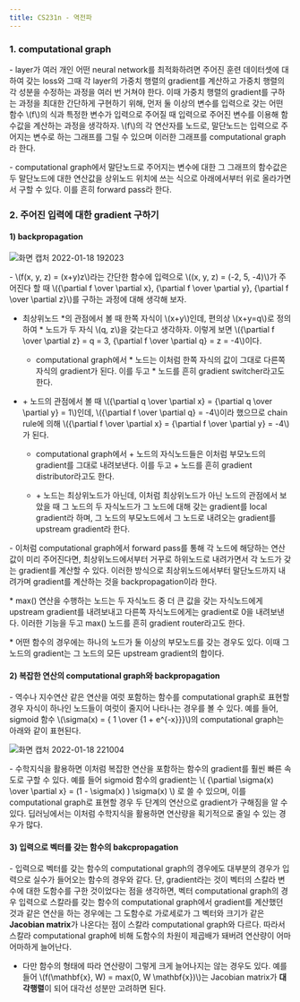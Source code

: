 ```yaml
---
title: CS231n - 역전파
---
```


### 1. computational graph

\- layer가 여러 개인 어떤 neural network를 최적화하려면 주어진 훈련 데이터셋에 대하여 갖는 loss와 그때 각 layer의 가중치 행렬의 gradient를 계산하고 가중치 행렬의 각 성분을 수정하는 과정을 여러 번 거쳐야 한다. 이때 가중치 행렬의 gradient를 구하는 과정을 최대한 간단하게 구현하기 위해, 먼저 둘 이상의 변수를 입력으로 갖는 어떤 함수 \\(f\\)의 식과 특정한 변수가 입력으로 주어질 때 입력으로 주어진 변수를 이용해 함수값을 계산하는 과정을 생각하자. \\(f\\)의 각 연산자를 노드로, 말단노드는 입력으로 주어지는 변수로 하는 그래프를 그릴 수 있으며 이러한 그래프를 computational graph라 한다.

\- computational graph에서 말단노드로 주어지는 변수에 대한 그 그래프의 함수값은 두 말단노드에 대한 연산값을 상위노드 위치에 쓰는 식으로 아래에서부터 위로 올라가면서 구할 수 있다. 이를 흔히 forward pass라 한다.


### 2. 주어진 입력에 대한 gradient 구하기 

#### 1) backpropagation


![화면 캡처 2022-01-18 192023](https://user-images.githubusercontent.com/69514453/149918638-fb1d9245-c023-41a6-a721-fdbdf9a11143.png)

\- \\(f(x, y, z) = (x+y)z\\)라는 간단한 함수에 입력으로 \\((x, y, z) = (-2, 5, -4)\\)가 주어진다 할 때 \\({\partial f \over \partial x}, {\partial f \over \partial y}, {\partial f \over \partial z}\\)를 구하는 과정에 대해 생각해 보자. 

- 최상위노드 \*의 관점에서 볼 때 한쪽 자식이 \\(x+y\\)인데, 편의상 \\(x+y=q\\)로 정의하여 \* 노드가 두 자식 \\(q, z\\)을 갖는다고 생각하자. 이렇게 보면 \\({\partial f \over \partial z} = q = 3, {\partial f \over \partial q} = z = -4\\)이다. 

  - computational graph에서 \* 노드는 이처럼 한쪽 자식의 값이 그대로 다른쪽 자식의 gradient가 된다. 이를 두고 \* 노드를 흔히 gradient switcher라고도 한다.

- \+ 노드의 관점에서 볼 때 \\({\partial q \over \partial x} = {\partial q \over \partial y} = 1\\)인데, \\({\partial f \over \partial q} = -4\\)이라 했으므로 chain rule에 의해 \\({\partial f \over \partial x} = {\partial f \over \partial y} = -4\\)가 된다. 

  - computational graph에서 + 노드의 자식노드들은 이처럼 부모노드의 gradient를 그대로 내려보낸다. 이를 두고 + 노드를 흔히 gradient distributor라고도 한다.

  - \+ 노드는 최상위노드가 아닌데, 이처럼 최상위노드가 아닌 노드의 관점에서 보았을 때 그 노드의 두 자식노드가 그 노드에 대해 갖는 gradient를 local gradient라 하며, 그 노드의 부모노드에서 그 노드로 내려오는 gradient를 upstream gradient라 한다.

\- 이처럼 computational graph에서 forward pass를 통해 각 노드에 해당하는 연산값이 미리 주어진다면, 최상위노드에서부터 거꾸로 하위노드로 내려가면서 각 노드가 갖는 gradient를 계산할 수 있다. 이러한 방식으로 최상위노드에서부터 말단노드까지 내려가며 gradient를 계산하는 것을 backpropagation이라 한다.

\* max() 연산을 수행하는 노드는 두 자식노드 중 더 큰 값을 갖는 자식노드에게 upstream gradient를 내려보내고 다른쪽 자식노드에게는 gradient로 0을 내려보낸다. 이러한 기능을 두고 max() 노드를 흔히 gradient router라고도 한다.

\* 어떤 함수의 경우에는 하나의 노드가 둘 이상의 부모노드를 갖는 경우도 있다. 이때 그 노드의 gradient는 그 노드의 모든 upstream gradient의 합이다.

#### 2) 복잡한 연산의 computational graph와 backpropagation

\- 역수나 지수연산 같은 연산을 여럿 포함하는 함수를 computational graph로 표현할 경우 자식이 하나인 노드들이 여럿이 줄지어 나타나는 경우를 볼 수 있다. 예를 들어, sigmoid 함수 \\(\sigma(x) = { 1 \over {1 + e^{-x}}}\\)의 computational graph는 아래와 같이 표현된다.

![화면 캡처 2022-01-18 221004](https://user-images.githubusercontent.com/69514453/149943416-97d0c1d9-e3ec-4ab5-8ee9-c16bc0327048.png)

\- 수학지식을 활용하면 이처럼 복잡한 연산을 포함하는 함수의 gradient를 훨씬 빠른 속도로 구할 수 있다. 예를 들어 sigmoid 함수의 gradient는 \\( {\partial \sigma(x) \over \partial x} = (1 - \sigma(x) ) \sigma(x) \\) 로 쓸 수 있으며, 이를 computational graph로 표현할 경우 두 단계의 연산으로 gradient가 구해짐을 알 수 있다. 딥러닝에서는 이처럼 수학지식을 활용하면 연산량을 획기적으로 줄일 수 있는 경우가 많다. 


#### 3) 입력으로 벡터를 갖는 함수의 bakcpropagation

\- 입력으로 벡터를 갖는 함수의 computational graph의 경우에도 대부분의 경우가 입력으로 실수가 들어오는 함수의 경우와 같다. 단, gradient라는 것이 벡터의 스칼라 변수에 대한 도함수를 구한 것이었다는 점을 생각하면, 벡터 computational graph의 경우 입력으로 스칼라를 갖는 함수의 computational graph에서 gradient를 계산했던 것과 같은 연산을 하는 경우에는 그 도함수로 가로세로가 그 벡터와 크기가 같은 **Jacobian matrix**가 나온다는 점이 스칼라 computational graph와 다르다. 따라서 스칼라 computational graph에 비해 도함수의 차원이 제곱배가 돼버려 연산량이 어마어마하게 늘어난다.

  - 다만 함수의 형태에 따라 연산량이 그렇게 크게 늘어나지는 않는 경우도 있다. 예를 들어 \\(f(\mathbf{x}, W) = max(0, W \mathbf{x})\\)는 Jacobian matrix가 **대각행렬**이 되어 대각선 성분만 고려하면 된다. 